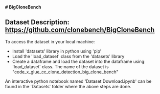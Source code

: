 __# BigCloneBench__

## Dataset Description: https://github.com/clonebench/BigCloneBench

To access the dataset in your local machine:
* Install 'datasets' library in python using 'pip'
* Load the 'load_dataset' class from the 'datasets' library
* Create a dataframe and load the dataset into the dataframe using 'load_dataset' class. The name of the dataset is "code_x_glue_cc_clone_detection_big_clone_bench"

An interactive python notebook named 'Dataset Download.ipynb' can be found in the 'Datasets' folder where the above steps are done.
